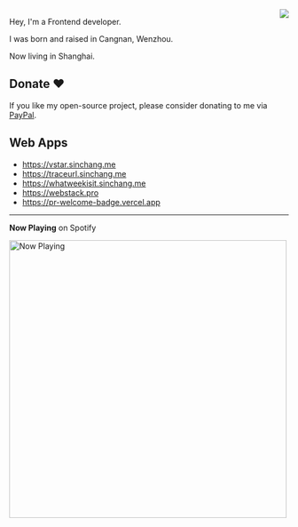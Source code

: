 <img align="right" src="https://github-readme-stats.vercel.app/api?username=sinchang&show_icons=true" />

Hey, I'm a Frontend developer.

I was born and raised in Cangnan, Wenzhou. 

Now living in Shanghai.

## Donate ❤️
 
If you like my open-source project, please consider donating to me via [PayPal](http://paypal.me/sinchangwen).

## Web Apps

- https://vstar.sinchang.me
- https://traceurl.sinchang.me
- https://whatweekisit.sinchang.me
- https://webstack.pro
- https://pr-welcome-badge.vercel.app

---

**Now Playing** on Spotify

<a href="https://now-playing-profile-rho.vercel.app/now-playing?open">
    <img src="https://now-playing-profile-rho.vercel.app/now-playing" width="500" alt="Now Playing">
</a>
